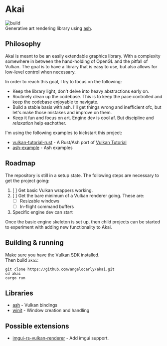 # Akai
![build](https://github.com/angelocarly/lov/actions/workflows/rust.yml/badge.svg)  
Generative art rendering library using [ash](https://github.com/ash-rs/ash).

## Philosophy

Akai is meant to be an easily extendable graphics library. With a complexity somewhere in between the hand-holding of OpenGL and the pitfall of Vulkan.
The goal is to have a library that is easy to use, but also allows for low-level control when necessary.

In order to reach this goal, I try to focus on the following:
- Keep the library light, don't delve into heavy abstractions early on.
- Routinely clean up the codebase. This is to keep the pace controlled and keep the codebase enjoyable to navigate.
- Build a stable basis with ash. I'll get things wrong and inefficient ofc, but let's make those mistakes and improve on them.
- Keep it fun and focus on art. Engine dev is cool af. But discipline and *relaxation* help eachother.

I'm using the following examples to kickstart this project:
- [vulkan-tutorial-rust](https://github.com/unknownue/vulkan-tutorial-rust) - A Rust/Ash port of [Vulkan Tutorial](https://vulkan-tutorial.com/)
- [ash-example](https://github.com/ash-rs/ash/blob/master/ash-examples/src/lib.rs) - Ash examples

## Roadmap

The repository is still in a setup state. The following steps are necessary to get the project going:

1. [ ] Get basic Vulkan wrappers working.
2. [ ] Get the bare minimum of a Vulkan renderer going. These are:
   - [ ] Resizable windows
   - [ ] In-flight command buffers
3. Specific engine dev can start
 
Once the basic engine skeleton is set up, then child projects can be started to experiment with adding new functionality to Akai.

## Building & running

Make sure you have the [Vulkan SDK](https://vulkan.lunarg.com) installed.  
Then build `akai`:
```
git clone https://github.com/angelocarly/akai.git
cd akai
cargo run
```

## Libraries
- [ash](https://github.com/ash-rs/ash) - Vulkan bindings
- [winit](https://github.com/rust-windowing/winit) - Window creation and handling

## Possible extensions
- [imgui-rs-vulkan-renderer](https://github.com/adrien-ben/imgui-rs-vulkan-renderer) - Add imgui support.
